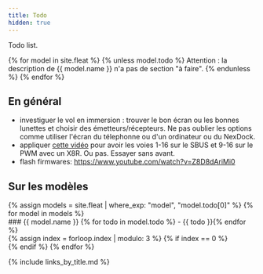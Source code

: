 ```yaml
---
title: Todo
hidden: true
---
```

Todo list.

{% for model in site.fleat %}
{% unless model.todo %}
Attention&nbsp;: la description de {{ model.name }} n'a pas de section "à faire".
{% endunless %}
{% endfor %}

En général
----------

- investiguer le vol en immersion&nbsp;: trouver le bon écran ou les bonnes lunettes et choisir des émetteurs/récepteurs. Ne pas oublier les options comme utiliser l'écran du télephonne ou d'un ordinateur ou du NexDock.
- appliquer [cette vidéo](https://www.youtube.com/watch?v=AnDQGFhsHjs) pour avoir les voies 1-16 sur le SBUS et 9-16 sur le PWM avec un X8R. Ou pas. Essayer sans avant.
- flash firmwares: https://www.youtube.com/watch?v=Z8D8dAriMi0

Sur les modèles
---------------

<div class="row">
{% assign models = site.fleat | where_exp: "model", "model.todo[0]" %}
{% for model in models %}
<div class="col-xs-4">
### {{ model.name }}
{% for todo in model.todo %}
- {{ todo }}{% endfor %}
</div>
{% assign index = forloop.index | modulo: 3 %}
{% if index == 0 %}<div class="clearfix"></div>{% endif %}
{% endfor %}
</div>

{% include links_by_title.md %}
